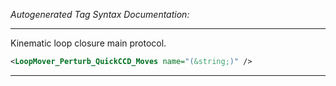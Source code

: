 <!-- THIS IS AN AUTOGENERATED FILE: Don't edit it directly, instead change the schema definition in the code itself. -->

_Autogenerated Tag Syntax Documentation:_

---
Kinematic loop closure main protocol.

```xml
<LoopMover_Perturb_QuickCCD_Moves name="(&string;)" />
```



---
